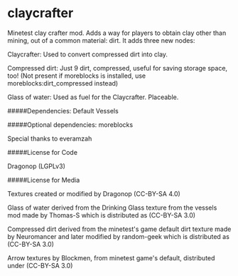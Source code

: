 # claycrafter
Minetest clay crafter mod. 
Adds a way for players to obtain clay other than mining, out of a common material: dirt. It adds three new nodes:

Claycrafter: Used to convert compressed dirt into clay.

Compressed dirt: Just 9 dirt, compressed, useful for saving storage space, too! (Not present if moreblocks is installed, use moreblocks:dirt_compressed instead)

Glass of water: Used as fuel for the Claycrafter. Placeable.

#####Dependencies:
Default
Vessels

#####Optional dependencies:
moreblocks

Special thanks to everamzah

#####License for Code 

Dragonop (LGPLv3)

#####License for Media

Textures created or modified by Dragonop (CC-BY-SA 4.0)

Glass of water derived from the Drinking Glass texture from the vessels mod made by Thomas-S which is distributed as (CC-BY-SA 3.0)

Compressed dirt derived from the minetest's game default dirt texture made by Neuromancer and later modified by random-geek which is distributed as (CC-BY-SA 3.0)

Arrow textures by Blockmen, from minetest game's default, distributed under (CC-BY-SA 3.0)
